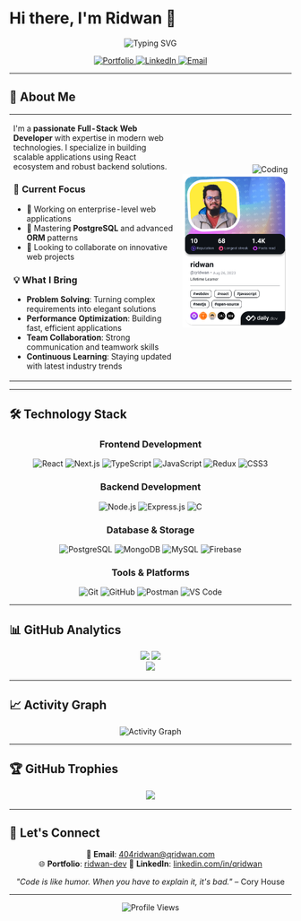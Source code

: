 # Hi there, I'm Ridwan 👋

<div align="center">
  <img src="https://readme-typing-svg.herokuapp.com?font=Fira+Code&weight=500&size=28&duration=3000&pause=1000&color=2E9EF7&center=true&vCenter=true&width=600&lines=Full-Stack+Web+Developer;React+%26+Next.js+Specialist;Backend+Architecture+Expert;Always+Learning+New+Technologies" alt="Typing SVG" />
</div>

<p align="center">
  <a href="https://ridwan-dev.web.app" target="_blank">
    <img src="https://img.shields.io/badge/Portfolio-2E9EF7?style=for-the-badge&logo=google-chrome&logoColor=white" alt="Portfolio" />
  </a>
  <a href="https://www.linkedin.com/in/qridwan/" target="_blank">
    <img src="https://img.shields.io/badge/LinkedIn-0077B5?style=for-the-badge&logo=linkedin&logoColor=white" alt="LinkedIn" />
  </a>
  <a href="mailto:404ridwan@google.com" target="_blank">
    <img src="https://img.shields.io/badge/Email-D14836?style=for-the-badge&logo=gmail&logoColor=white" alt="Email" />
  </a>
</p>

---

## 🚀 About Me

<table>
<tr>
<td width="60%">

I'm a **passionate Full-Stack Web Developer** with expertise in modern web technologies. I specialize in building scalable applications using React ecosystem and robust backend solutions.

### 🎯 Current Focus
- 🔭 Working on enterprise-level web applications
- 🌱 Mastering **PostgreSQL** and advanced **ORM** patterns
- 👯 Looking to collaborate on innovative web projects

### 💡 What I Bring
- **Problem Solving**: Turning complex requirements into elegant solutions
- **Performance Optimization**: Building fast, efficient applications
- **Team Collaboration**: Strong communication and teamwork skills
- **Continuous Learning**: Staying updated with latest industry trends

</td>
<td width="40%" align="right">

<img alt="Coding" width="280" src="https://cdn.dribbble.com/users/1162077/screenshots/3848914/programmer.gif"/>
<br/>
<a href="https://app.daily.dev/qridwan">
  <img src="./devcard.png" height="auto" width="300" alt="Ridwan's Dev Card"/>
</a>



</td>
</tr>
</table>

---

## 🛠️ Technology Stack

<div align="center">

### Frontend Development
![React](https://img.shields.io/badge/React-20232A?style=for-the-badge&logo=react&logoColor=61DAFB)
![Next.js](https://img.shields.io/badge/Next.js-000000?style=for-the-badge&logo=next.js&logoColor=white)
![TypeScript](https://img.shields.io/badge/TypeScript-007ACC?style=for-the-badge&logo=typescript&logoColor=white)
![JavaScript](https://img.shields.io/badge/JavaScript-F7DF1E?style=for-the-badge&logo=javascript&logoColor=black)
![Redux](https://img.shields.io/badge/Redux-593D88?style=for-the-badge&logo=redux&logoColor=white)
![CSS3](https://img.shields.io/badge/CSS3-1572B6?style=for-the-badge&logo=css3&logoColor=white)

### Backend Development
![Node.js](https://img.shields.io/badge/Node.js-43853D?style=for-the-badge&logo=node.js&logoColor=white)
![Express.js](https://img.shields.io/badge/Express.js-404D59?style=for-the-badge&logo=express&logoColor=white)
![C](https://img.shields.io/badge/C-00599C?style=for-the-badge&logo=c&logoColor=white)

### Database & Storage
![PostgreSQL](https://img.shields.io/badge/PostgreSQL-316192?style=for-the-badge&logo=postgresql&logoColor=white)
![MongoDB](https://img.shields.io/badge/MongoDB-4EA94B?style=for-the-badge&logo=mongodb&logoColor=white)
![MySQL](https://img.shields.io/badge/MySQL-005C84?style=for-the-badge&logo=mysql&logoColor=white)
![Firebase](https://img.shields.io/badge/Firebase-039BE5?style=for-the-badge&logo=firebase&logoColor=white)

### Tools & Platforms
![Git](https://img.shields.io/badge/Git-F05032?style=for-the-badge&logo=git&logoColor=white)
![GitHub](https://img.shields.io/badge/GitHub-100000?style=for-the-badge&logo=github&logoColor=white)
![Postman](https://img.shields.io/badge/Postman-FF6C37?style=for-the-badge&logo=postman&logoColor=white)
![VS Code](https://img.shields.io/badge/VS_Code-007ACC?style=for-the-badge&logo=visual-studio-code&logoColor=white)

</div>

---

## 📊 GitHub Analytics

<div align="center">
  <img height="180em" src="https://github-readme-stats-sigma-five.vercel.app/api?username=qridwan&show_icons=true&theme=react&include_all_commits=true&count_private=true"/>
  <img height="180em" src="https://github-readme-stats-sigma-five.vercel.app/api/top-langs/?username=qridwan&layout=compact&langs_count=8&theme=react"/>
</div>

<div align="center">
  <img src="https://streak-stats.demolab.com?user=qridwan&theme=react&hide_border=true" />
</div>

---

## 📈 Activity Graph
<div align="center">
  <img src="https://github-readme-activity-graph.vercel.app/graph?username=qridwan&theme=react-dark&hide_border=true" alt="Activity Graph" />
</div>

---

## 🏆 GitHub Trophies
<div align="center">
 <img src="https://github-profile-trophy.screw-hand.vercel.app/?username=qridwan&theme=nord&column=7&no-frame=true&no-bg=true" />
</div>

---


## 🤝 Let's Connect

<div align="center">

📧 **Email**: [404ridwan@qridwan.com](mailto:404ridwan@google.com)  
🌐 **Portfolio**: [ridwan-dev](https://ridwan-dev.web.app/)
💼 **LinkedIn**: [linkedin.com/in/qridwan](https://www.linkedin.com/in/qridwan/)  

*"Code is like humor. When you have to explain it, it's bad."* – Cory House

</div>

---

<div align="center">
  <img src="https://komarev.com/ghpvc/?username=qridwan&label=Profile%20Views&color=0e75b6&style=flat" alt="Profile Views" />
</div>
